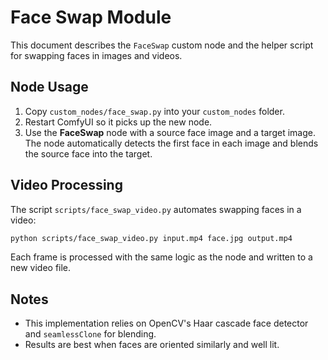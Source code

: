 # Face Swap Module

This document describes the `FaceSwap` custom node and the helper script for swapping faces in images and videos.

## Node Usage
1. Copy `custom_nodes/face_swap.py` into your `custom_nodes` folder.
2. Restart ComfyUI so it picks up the new node.
3. Use the **FaceSwap** node with a source face image and a target image. The node automatically detects the first face in each image and blends the source face into the target.

## Video Processing
The script `scripts/face_swap_video.py` automates swapping faces in a video:

```bash
python scripts/face_swap_video.py input.mp4 face.jpg output.mp4
```

Each frame is processed with the same logic as the node and written to a new video file.

## Notes
- This implementation relies on OpenCV's Haar cascade face detector and `seamlessClone` for blending.
- Results are best when faces are oriented similarly and well lit.
